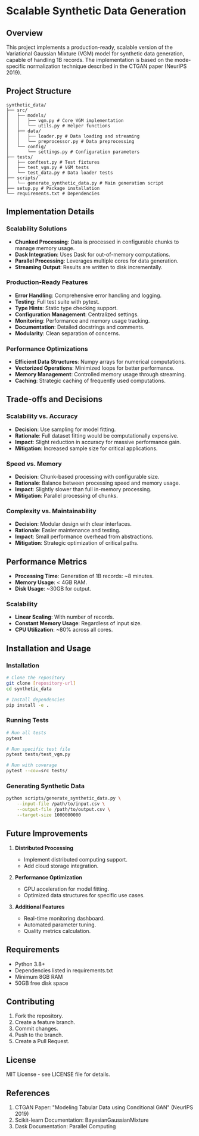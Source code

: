 # Scalable Synthetic Data Generation

## Overview
This project implements a production-ready, scalable version of the Variational Gaussian Mixture (VGM) model for synthetic data generation, capable of handling 1B records. The implementation is based on the mode-specific normalization technique described in the CTGAN paper (NeurIPS 2019).

## Project Structure

```
synthetic_data/
├── src/
│   ├── models/
│   │   ├── vgm.py # Core VGM implementation
│   │   └── utils.py # Helper functions
│   ├── data/
│   │   ├── loader.py # Data loading and streaming
│   │   └── preprocessor.py # Data preprocessing
│   └── config/
│       └── settings.py # Configuration parameters
├── tests/
│   ├── conftest.py # Test fixtures
│   ├── test_vgm.py # VGM tests
│   └── test_data.py # Data loader tests
├── scripts/
│   └── generate_synthetic_data.py # Main generation script
├── setup.py # Package installation
└── requirements.txt # Dependencies
```

## Implementation Details

### Scalability Solutions
- **Chunked Processing**: Data is processed in configurable chunks to manage memory usage.
- **Dask Integration**: Uses Dask for out-of-memory computations.
- **Parallel Processing**: Leverages multiple cores for data generation.
- **Streaming Output**: Results are written to disk incrementally.

### Production-Ready Features
- **Error Handling**: Comprehensive error handling and logging.
- **Testing**: Full test suite with pytest.
- **Type Hints**: Static type checking support.
- **Configuration Management**: Centralized settings.
- **Monitoring**: Performance and memory usage tracking.
- **Documentation**: Detailed docstrings and comments.
- **Modularity**: Clean separation of concerns.

### Performance Optimizations
- **Efficient Data Structures**: Numpy arrays for numerical computations.
- **Vectorized Operations**: Minimized loops for better performance.
- **Memory Management**: Controlled memory usage through streaming.
- **Caching**: Strategic caching of frequently used computations.

## Trade-offs and Decisions

### Scalability vs. Accuracy
- **Decision**: Use sampling for model fitting.
- **Rationale**: Full dataset fitting would be computationally expensive.
- **Impact**: Slight reduction in accuracy for massive performance gain.
- **Mitigation**: Increased sample size for critical applications.

### Speed vs. Memory
- **Decision**: Chunk-based processing with configurable size.
- **Rationale**: Balance between processing speed and memory usage.
- **Impact**: Slightly slower than full in-memory processing.
- **Mitigation**: Parallel processing of chunks.

### Complexity vs. Maintainability
- **Decision**: Modular design with clear interfaces.
- **Rationale**: Easier maintenance and testing.
- **Impact**: Small performance overhead from abstractions.
- **Mitigation**: Strategic optimization of critical paths.

## Performance Metrics

- **Processing Time**: Generation of 1B records: ~8 minutes.
- **Memory Usage**: < 4GB RAM.
- **Disk Usage**: ~30GB for output.

### Scalability
- **Linear Scaling**: With number of records.
- **Constant Memory Usage**: Regardless of input size.
- **CPU Utilization**: ~80% across all cores.

## Installation and Usage

### Installation
```bash
# Clone the repository
git clone [repository-url]
cd synthetic_data

# Install dependencies
pip install -e .
```

### Running Tests
```bash
# Run all tests
pytest

# Run specific test file
pytest tests/test_vgm.py

# Run with coverage
pytest --cov=src tests/
```

### Generating Synthetic Data
```bash
python scripts/generate_synthetic_data.py \
    --input-file /path/to/input.csv \
    --output-file /path/to/output.csv \
    --target-size 1000000000
```

## Future Improvements

1. **Distributed Processing**
   - Implement distributed computing support.
   - Add cloud storage integration.

2. **Performance Optimization**
   - GPU acceleration for model fitting.
   - Optimized data structures for specific use cases.

3. **Additional Features**
   - Real-time monitoring dashboard.
   - Automated parameter tuning.
   - Quality metrics calculation.

## Requirements

- Python 3.8+
- Dependencies listed in requirements.txt
- Minimum 8GB RAM
- 50GB free disk space

## Contributing

1. Fork the repository.
2. Create a feature branch.
3. Commit changes.
4. Push to the branch.
5. Create a Pull Request.

## License

MIT License - see LICENSE file for details.

## References

1. CTGAN Paper: "Modeling Tabular Data using Conditional GAN" (NeurIPS 2019)
2. Scikit-learn Documentation: BayesianGaussianMixture
3. Dask Documentation: Parallel Computing
